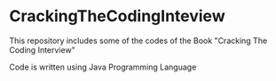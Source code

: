 # CrackingTheCodingInteview
This repository includes some of the codes of the Book "Cracking The Coding Interview"


Code is written using Java Programming Language
